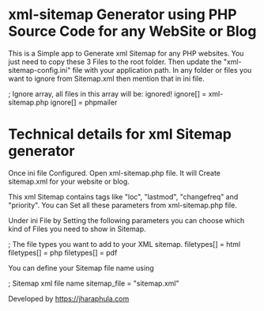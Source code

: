 # xml-sitemap Generator using PHP Source Code for any WebSite or Blog

This is a Simple app to Generate xml Sitemap for any PHP websites. You just need to copy these 3 Files to the root folder. Then update the "xml-sitemap-config.ini" file with your application path. In any folder or files you want to ignore from Sitemap.xml then mention that in ini file.

; Ignore array, all files in this array will be: ignored!
ignore[] = xml-sitemap.php
ignore[] = phpmailer

# Technical details for xml Sitemap generator #

Once ini file Configured. Open xml-sitemap.php file. It will Create sitemap.xml for your website or blog.

This xml Sitemap contains tags like "loc", "lastmod", "changefreq" and "priority". You can Set all these parameters from xml-sitemap.php file.

Under ini File by Setting the following parameters you can choose which kind of Files you need to show in Sitemap.

; The file types you want to add to your XML sitemap.
filetypes[] = html
filetypes[] = php
filetypes[] = pdf

You can define your Sitemap file name using

; Sitemap xml file name
sitemap_file = "sitemap.xml"

Developed by https://jharaphula.com
